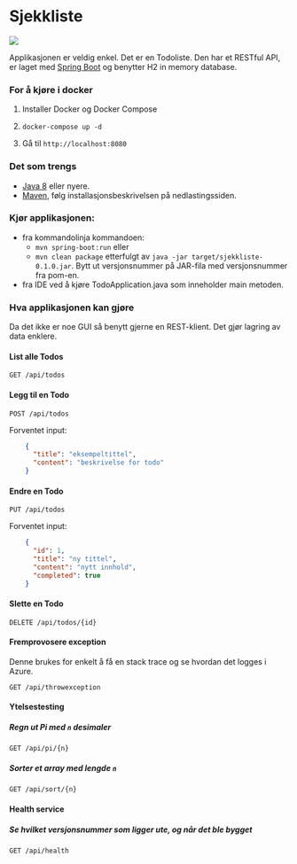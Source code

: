 # Sjekkliste

[![](https://badge.imagelayers.io/monsendag/sjekkliste:latest.svg)](https://imagelayers.io/?images=monsendag/sjekkliste:latest 'Get your own badge on imagelayers.io')

Applikasjonen er veldig enkel. Det er en Todoliste. Den har et RESTful API, er laget med [Spring Boot](http://projects.spring.io/spring-boot/) og benytter H2 in memory database.

### For å kjøre i docker

1. Installer Docker og Docker Compose

2. `docker-compose up -d`

3. Gå til `http://localhost:8080`


### Det som trengs
- [Java 8](http://www.oracle.com/technetwork/java/javase/downloads/index.html) eller nyere.
- [Maven](http://maven.apache.org/), følg installasjonsbeskrivelsen på nedlastingssiden.

### Kjør applikasjonen:
- fra kommandolinja kommandoen:
    - `mvn spring-boot:run` eller
    - `mvn clean package` etterfulgt av `java -jar target/sjekkliste-0.1.0.jar`.
    Bytt ut versjonsnummer på JAR-fila med versjonsnummer fra pom-en.
- fra IDE ved å kjøre TodoApplication.java som inneholder main metoden.

### Hva applikasjonen kan gjøre
Da det ikke er noe GUI så benytt gjerne en REST-klient. Det gjør lagring av data enklere.

#### List alle Todos
`GET /api/todos`

#### Legg til en Todo
`POST /api/todos`

Forventet input:

```json
    {
      "title": "eksempeltittel",
      "content": "beskrivelse for todo"
    }
```
    
#### Endre en Todo
`PUT /api/todos`

Forventet input:

```json
    {
      "id": 1,
      "title": "ny tittel",
      "content": "nytt innhold",
      "completed": true
    }
```

#### Slette en Todo
`DELETE /api/todos/{id}`

#### Fremprovosere exception
Denne brukes for enkelt å få en stack trace og se hvordan det logges i Azure.

`GET /api/throwexception`


#### Ytelsestesting

##### Regn ut Pi med `n` desimaler

 `GET /api/pi/{n}`

##### Sorter et array med lengde `n`

`GET /api/sort/{n}`

#### Health service

##### Se hvilket versjonsnummer som ligger ute, og når det ble bygget

`GET /api/health`
